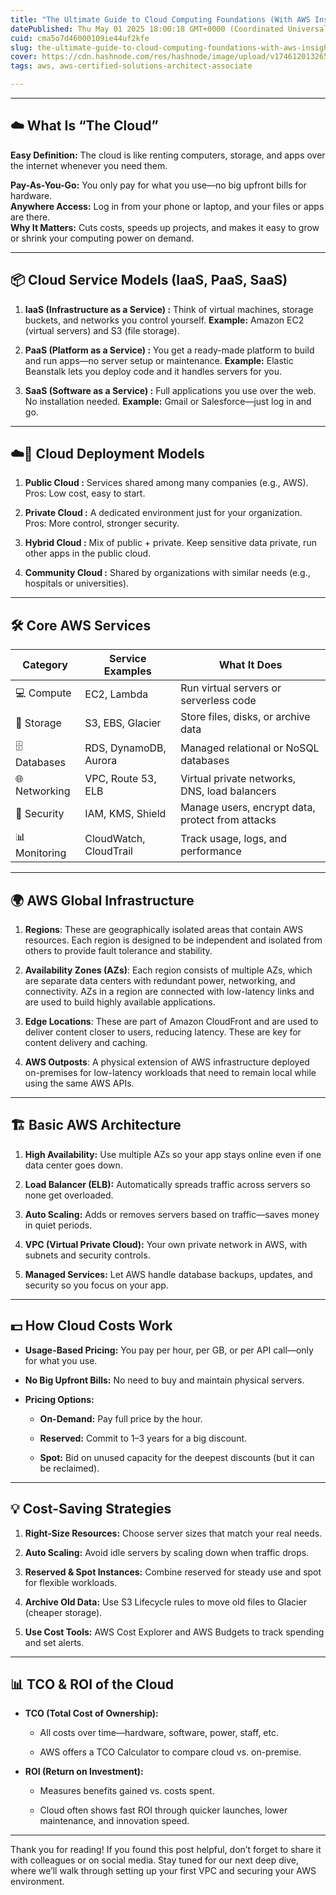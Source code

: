 ```yaml
---
title: "The Ultimate Guide to Cloud Computing Foundations (With AWS Insights)"
datePublished: Thu May 01 2025 18:00:18 GMT+0000 (Coordinated Universal Time)
cuid: cma5o7d46000109ie44uf2kfe
slug: the-ultimate-guide-to-cloud-computing-foundations-with-aws-insights
cover: https://cdn.hashnode.com/res/hashnode/image/upload/v1746120132659/cca7a7e0-de04-48b4-91f6-7b626a4517ae.png
tags: aws, aws-certified-solutions-architect-associate

---
```


---

## **☁️ What Is “The Cloud”**

**Easy Definition:** The cloud is like renting computers, storage, and apps over the internet whenever you need them.

**Pay-As-You-Go:** You only pay for what you use—no big upfront bills for hardware.  
**Anywhere Access:** Log in from your phone or laptop, and your files or apps are there.  
**Why It Matters:** Cuts costs, speeds up projects, and makes it easy to grow or shrink your computing power on demand.

---

## **📦 Cloud Service Models (IaaS, PaaS, SaaS)**

1. **IaaS (Infrastructure as a Service) :** Think of virtual machines, storage buckets, and networks you control yourself. **Example:** Amazon EC2 (virtual servers) and S3 (file storage).
    
2. **PaaS (Platform as a Service) :** You get a ready-made platform to build and run apps—no server setup or maintenance. **Example:** Elastic Beanstalk lets you deploy code and it handles servers for you.
    
3. **SaaS (Software as a Service) :** Full applications you use over the web. No installation needed. **Example:** Gmail or Salesforce—just log in and go.
    

---

## **☁️🔧 Cloud Deployment Models**

1. **Public Cloud :** Services shared among many companies (e.g., AWS). Pros: Low cost, easy to start.
    
2. **Private Cloud :** A dedicated environment just for your organization. Pros: More control, stronger security.
    
3. **Hybrid Cloud :** Mix of public + private. Keep sensitive data private, run other apps in the public cloud.
    
4. **Community Cloud :** Shared by organizations with similar needs (e.g., hospitals or universities).
    

---

## **🛠️ Core AWS Services**

| **Category** | **Service Examples** | **What It Does** |
| --- | --- | --- |
| 💻 Compute | EC2, Lambda | Run virtual servers or serverless code |
| 📂 Storage | S3, EBS, Glacier | Store files, disks, or archive data |
| 🗄️ Databases | RDS, DynamoDB, Aurora | Managed relational or NoSQL databases |
| 🌐 Networking | VPC, Route 53, ELB | Virtual private networks, DNS, load balancers |
| 🔐 Security | IAM, KMS, Shield | Manage users, encrypt data, protect from attacks |
| 📊 Monitoring | CloudWatch, CloudTrail | Track usage, logs, and performance |

---

## **🌍 AWS Global Infrastructure** 

1. **Regions**: These are geographically isolated areas that contain AWS resources. Each region is designed to be independent and isolated from others to provide fault tolerance and stability.
    
2. **Availability Zones (AZs)**: Each region consists of multiple AZs, which are separate data centers with redundant power, networking, and connectivity. AZs in a region are connected with low-latency links and are used to build highly available applications.
    
3. **Edge Locations**: These are part of Amazon CloudFront and are used to deliver content closer to users, reducing latency. These are key for content delivery and caching.
    
4. **AWS Outposts**: A physical extension of AWS infrastructure deployed on-premises for low-latency workloads that need to remain local while using the same AWS APIs.
    

---

## **🏗️ Basic AWS Architecture**

1. **High Availability:** Use multiple AZs so your app stays online even if one data center goes down.
    
2. **Load Balancer (ELB):** Automatically spreads traffic across servers so none get overloaded.
    
3. **Auto Scaling:** Adds or removes servers based on traffic—saves money in quiet periods.
    
4. **VPC (Virtual Private Cloud):** Your own private network in AWS, with subnets and security controls.
    
5. **Managed Services:** Let AWS handle database backups, updates, and security so you focus on your app.
    

---

## **💵 How Cloud Costs Work**

* **Usage-Based Pricing:** You pay per hour, per GB, or per API call—only for what you use.
    
* **No Big Upfront Bills:** No need to buy and maintain physical servers.
    
* **Pricing Options:**
    
    * **On-Demand:** Pay full price by the hour.
        
    * **Reserved:** Commit to 1–3 years for a big discount.
        
    * **Spot:** Bid on unused capacity for the deepest discounts (but it can be reclaimed).
        

---

## **💡 Cost-Saving Strategies**

1. **Right-Size Resources:** Choose server sizes that match your real needs.
    
2. **Auto Scaling:** Avoid idle servers by scaling down when traffic drops.
    
3. **Reserved & Spot Instances:** Combine reserved for steady use and spot for flexible workloads.
    
4. **Archive Old Data:** Use S3 Lifecycle rules to move old files to Glacier (cheaper storage).
    
5. **Use Cost Tools:** AWS Cost Explorer and AWS Budgets to track spending and set alerts.
    

---

## **📊 TCO & ROI of the Cloud**

* **TCO (Total Cost of Ownership):**
    
    * All costs over time—hardware, software, power, staff, etc.
        
    * AWS offers a TCO Calculator to compare cloud vs. on-premise.
        
* **ROI (Return on Investment):**
    
    * Measures benefits gained vs. costs spent.
        
    * Cloud often shows fast ROI through quicker launches, lower maintenance, and innovation speed.
        

---

Thank you for reading! If you found this post helpful, don’t forget to share it with colleagues or on social media. Stay tuned for our next deep dive, where we’ll walk through setting up your first VPC and securing your AWS environment.